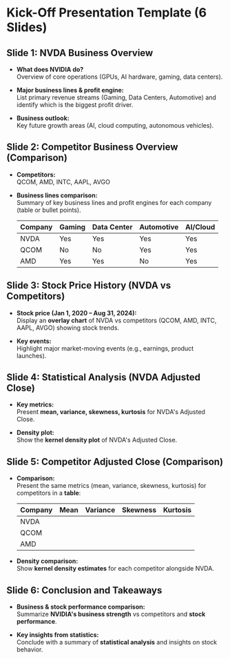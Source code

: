 # Kick-Off Presentation Template (6 Slides)

## Slide 1: NVDA Business Overview
- **What does NVIDIA do?**  
  Overview of core operations (GPUs, AI hardware, gaming, data centers).
  
- **Major business lines & profit engine:**  
  List primary revenue streams (Gaming, Data Centers, Automotive) and identify which is the biggest profit driver.

- **Business outlook:**  
  Key future growth areas (AI, cloud computing, autonomous vehicles).

## Slide 2: Competitor Business Overview (Comparison)
- **Competitors:**  
  QCOM, AMD, INTC, AAPL, AVGO
  
- **Business lines comparison:**  
  Summary of key business lines and profit engines for each company (table or bullet points).

  | Company | Gaming | Data Center | Automotive | AI/Cloud |
  |---------|--------|-------------|------------|----------|
  | NVDA    | Yes    | Yes         | Yes        | Yes      |
  | QCOM    | No     | No          | Yes        | Yes      |
  | AMD     | Yes    | Yes         | No         | Yes      |

## Slide 3: Stock Price History (NVDA vs Competitors)
- **Stock price (Jan 1, 2020 – Aug 31, 2024):**  
  Display an **overlay chart** of NVDA vs competitors (QCOM, AMD, INTC, AAPL, AVGO) showing stock trends.

- **Key events:**  
  Highlight major market-moving events (e.g., earnings, product launches).

## Slide 4: Statistical Analysis (NVDA Adjusted Close)
- **Key metrics:**  
  Present **mean, variance, skewness, kurtosis** for NVDA's Adjusted Close.
  
- **Density plot:**  
  Show the **kernel density plot** of NVDA's Adjusted Close.

## Slide 5: Competitor Adjusted Close (Comparison)
- **Comparison:**  
  Present the same metrics (mean, variance, skewness, kurtosis) for competitors in a **table**:

  | Company | Mean  | Variance | Skewness | Kurtosis |
  |---------|-------|----------|----------|----------|
  | NVDA    |       |          |          |          |
  | QCOM    |       |          |          |          |
  | AMD     |       |          |          |          |

- **Density comparison:**  
  Show **kernel density estimates** for each competitor alongside NVDA.

## Slide 6: Conclusion and Takeaways
- **Business & stock performance comparison:**  
  Summarize **NVIDIA's business strength** vs competitors and **stock performance**.

- **Key insights from statistics:**  
  Conclude with a summary of **statistical analysis** and insights on stock behavior.
